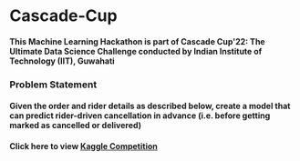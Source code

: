 # Cascade-Cup
#### This Machine Learning Hackathon is part of Cascade Cup'22: The Ultimate Data Science Challenge conducted by Indian Institute of Technology (IIT), Guwahati
### Problem Statement 
#### Given the order and rider details as described below, create a model that can predict rider-driven cancellation in advance (i.e. before getting marked as cancelled or delivered)

#### Click here to view [Kaggle Competition](https://www.kaggle.com/c/cascade-cup-22/overview)

